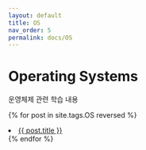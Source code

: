 ```yaml
---
layout: default
title: OS
nav_order: 5
permalink: docs/OS
---
```


# Operating Systems
운영체제 관련 학습 내용

{% for post in site.tags.OS reversed %}
  <li><a href="{{ post.url }}">{{ post.title }}</a></li>
{% endfor %}